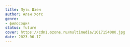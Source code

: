 ```yaml
---
title: Путь Дзен
author: Алан Уотс
genre:
- философия
status: future
cover: https://cdn1.ozone.ru/multimedia/1017154080.jpg
date: 2023-06-17
---
```


